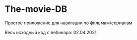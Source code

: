 # The-movie-DB
Простое приложение для навигации по фильмам/сериалам

Весь исходный код с вебинара: 02.04.2021.


